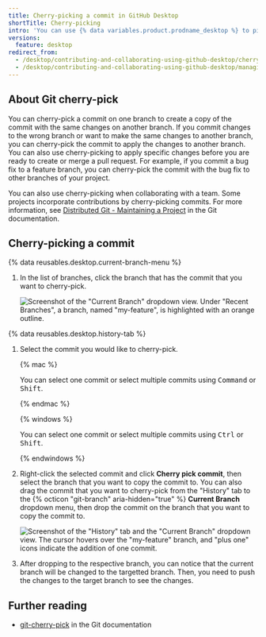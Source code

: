 ```yaml
---
title: Cherry-picking a commit in GitHub Desktop
shortTitle: Cherry-picking
intro: 'You can use {% data variables.product.prodname_desktop %} to pick a specific commit on one branch and copy the commit to another branch.'
versions:
  feature: desktop
redirect_from:
  - /desktop/contributing-and-collaborating-using-github-desktop/cherry-picking-a-commit
  - /desktop/contributing-and-collaborating-using-github-desktop/managing-commits/cherry-picking-a-commit
---
```

## About Git cherry-pick

You can cherry-pick a commit on one branch to create a copy of the commit with the same changes on another branch. If you commit changes to the wrong branch or want to make the same changes to another branch, you can cherry-pick the commit to apply the changes to another branch. You can also use cherry-picking to apply specific changes before you are ready to create or merge a pull request. For example, if you commit a bug fix to a feature branch, you can cherry-pick the commit with the bug fix to other branches of your project.

You can also use cherry-picking when collaborating with a team. Some projects incorporate contributions by cherry-picking commits. For more information, see [Distributed Git - Maintaining a Project](https://git-scm.com/book/en/v2/Distributed-Git-Maintaining-a-Project#_rebase_cherry_pick) in the Git documentation.

## Cherry-picking a commit

{% data reusables.desktop.current-branch-menu %}
1. In the list of branches, click the branch that has the commit that you want to cherry-pick.

   ![Screenshot of the "Current Branch" dropdown view. Under "Recent Branches", a branch, named "my-feature", is highlighted with an orange outline.](/assets/images/help/desktop/select-branch-from-dropdown.png)

{% data reusables.desktop.history-tab %}
1. Select the commit you would like to cherry-pick.

   {% mac %}

   You can select one commit or select multiple commits using <kbd>Command</kbd> or <kbd>Shift</kbd>.

   {% endmac %}

   {% windows %}

   You can select one commit or select multiple commits using <kbd>Ctrl</kbd> or <kbd>Shift</kbd>.

   {% endwindows %}

1. Right-click the selected commit and click **Cherry pick commit**, then select the branch that you want to copy the commit to. You can also drag the commit that you want to cherry-pick from the "History" tab to the {% octicon "git-branch" aria-hidden="true" %} **Current Branch** dropdown menu, then drop the commit on the branch that you want to copy the commit to.

   ![Screenshot of the "History" tab and the "Current Branch" dropdown view. The cursor hovers over the "my-feature" branch, and "plus one" icons indicate the addition of one commit.](/assets/images/help/desktop/cherry-picking.png)

2. After dropping to the respective branch, you can notice that the current branch will be changed to the targetted branch. Then, you need to push the changes to the target branch to see the changes.

## Further reading

- [git-cherry-pick](https://git-scm.com/docs/git-cherry-pick) in the Git documentation
